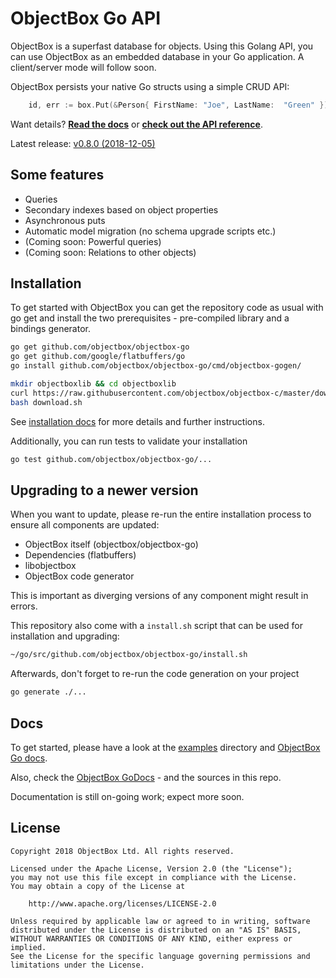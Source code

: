 ObjectBox Go API
================
ObjectBox is a superfast database for objects.
Using this Golang API, you can use ObjectBox as an embedded database in your Go application.
A client/server mode will follow soon.

ObjectBox persists your native Go structs using a simple CRUD API:

```go
    id, err := box.Put(&Person{ FirstName: "Joe", LastName:  "Green" })
```

Want details? **[Read the docs](https://golang.objectbox.io/)** or
**[check out the API reference](https://godoc.org/github.com/objectbox/objectbox-go/objectbox)**.

Latest release: [v0.8.0 (2018-12-05)](https://golang.objectbox.io/)

Some features
-------------
* Queries
* Secondary indexes based on object properties
* Asynchronous puts
* Automatic model migration (no schema upgrade scripts etc.) 
* (Coming soon: Powerful queries) 
* (Coming soon: Relations to other objects) 

Installation
------------
To get started with ObjectBox you can get the repository code as usual with go get 
and install the two prerequisites - pre-compiled library and a bindings generator.

```bash
go get github.com/objectbox/objectbox-go
go get github.com/google/flatbuffers/go
go install github.com/objectbox/objectbox-go/cmd/objectbox-gogen/

mkdir objectboxlib && cd objectboxlib
curl https://raw.githubusercontent.com/objectbox/objectbox-c/master/download.sh > download.sh
bash download.sh

```

See [installation docs](https://golang.objectbox.io/install) for more details and further instructions.

Additionally, you can run tests to validate your installation
```bash
go test github.com/objectbox/objectbox-go/...
```

Upgrading to a newer version
----------------------------
When you want to update, please re-run the entire installation process to ensure all components are updated:

* ObjectBox itself (objectbox/objectbox-go)
* Dependencies (flatbuffers)
* libobjectbox
* ObjectBox code generator

This is important as diverging versions of any component might result in errors.
  
This repository also come with a `install.sh` script that can be used for installation and upgrading:

 ```bash
~/go/src/github.com/objectbox/objectbox-go/install.sh
 ```
 
Afterwards, don't forget to re-run the code generation on your project
```bash
go generate ./...
```

Docs
----
To get started, please have a look at the [examples](examples) directory and [ObjectBox Go docs](https://golang.objectbox.io).

Also, check the [ObjectBox GoDocs](https://godoc.org/github.com/objectbox/objectbox-go/objectbox) - and the sources in this repo. 

Documentation is still on-going work; expect more soon.


License
-------
    Copyright 2018 ObjectBox Ltd. All rights reserved.
    
    Licensed under the Apache License, Version 2.0 (the "License");
    you may not use this file except in compliance with the License.
    You may obtain a copy of the License at
    
        http://www.apache.org/licenses/LICENSE-2.0
    
    Unless required by applicable law or agreed to in writing, software
    distributed under the License is distributed on an "AS IS" BASIS,
    WITHOUT WARRANTIES OR CONDITIONS OF ANY KIND, either express or implied.
    See the License for the specific language governing permissions and
    limitations under the License.

